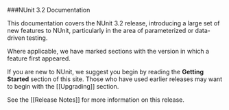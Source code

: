 ###NUnit 3.2 Documentation

This documentation covers the NUnit 3.2 release, 
introducing a large set of new features to NUnit, particularly in
the area of parameterized or data-driven testing.

Where applicable, we have marked sections with the version in which a feature 
first appeared.

If you are new to NUnit, we suggest you begin by reading the 
**Getting Started** section of this site.
Those who have used earlier releases may want to begin with the 
[[Upgrading]] section.

See the [[Release Notes]] for more information on this release.
